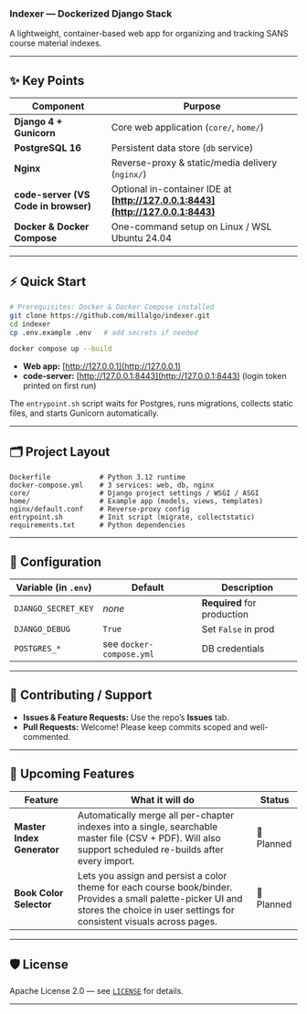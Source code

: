 ### Indexer — Dockerized Django Stack

A lightweight, container-based web app for organizing and tracking SANS course material indexes.

---

## ✨ Key Points

| Component                            | Purpose                                                                         |
| ------------------------------------ | ------------------------------------------------------------------------------- |
| **Django 4 + Gunicorn**              | Core web application (`core/`, `home/`)                                         |
| **PostgreSQL 16**                    | Persistent data store (`db` service)                                            |
| **Nginx**                            | Reverse-proxy & static/media delivery (`nginx/`)                                |
| **code-server (VS Code in browser)** | Optional in-container IDE at **[http://127.0.0.1:8443](http://127.0.0.1:8443)** |
| **Docker & Docker Compose**          | One-command setup on Linux / WSL Ubuntu 24.04                                   |

---

## ⚡ Quick Start

```bash
# Prerequisites: Docker & Docker Compose installed
git clone https://github.com/millalgo/indexer.git
cd indexer
cp .env.example .env   # add secrets if needed

docker compose up --build
```

* **Web app:** [http://127.0.0.1](http://127.0.0.1)
* **code-server:** [http://127.0.0.1:8443](http://127.0.0.1:8443) (login token printed on first run)

The `entrypoint.sh` script waits for Postgres, runs migrations, collects static files, and starts Gunicorn automatically.

---

## 🗂️ Project Layout

```
Dockerfile            # Python 3.12 runtime
docker-compose.yml    # 3 services: web, db, nginx
core/                 # Django project settings / WSGI / ASGI
home/                 # Example app (models, views, templates)
nginx/default.conf    # Reverse-proxy config
entrypoint.sh         # Init script (migrate, collectstatic)
requirements.txt      # Python dependencies
```

---

## 🔧 Configuration

| Variable (in `.env`) | Default                  | Description                 |
| -------------------- | ------------------------ | --------------------------- |
| `DJANGO_SECRET_KEY`  | *none*                   | **Required** for production |
| `DJANGO_DEBUG`       | `True`                   | Set `False` in prod         |
| `POSTGRES_*`         | see `docker-compose.yml` | DB credentials              |

---

## 🐞 Contributing / Support

* **Issues & Feature Requests:** Use the repo’s **Issues** tab.
* **Pull Requests:** Welcome! Please keep commits scoped and well-commented.

---

## 🚧 Upcoming Features

| Feature | What it will do | Status |
|---------|-----------------|--------|
| **Master Index Generator** | Automatically merge all per-chapter indexes into a single, searchable master file (CSV + PDF). Will also support scheduled re-builds after every import. | 🎯 Planned |
| **Book Color Selector** | Lets you assign and persist a color theme for each course book/binder. Provides a small palette-picker UI and stores the choice in user settings for consistent visuals across pages. | 🎯 Planned |

---

## 🛡️ License

Apache License 2.0 — see [`LICENSE`](LICENSE) for details.

---
